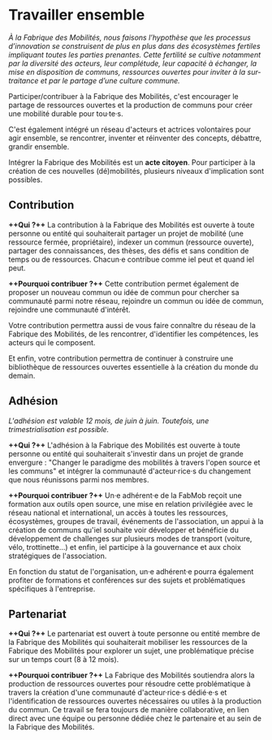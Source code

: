 # Travailler ensemble

*À la Fabrique des Mobilités, nous faisons l’hypothèse que les processus d’innovation se construisent de plus en plus dans des écosystèmes fertiles impliquant toutes les parties prenantes. Cette fertilité se cultive notamment par la diversité des acteurs, leur complétude, leur capacité à échanger, la mise en disposition de communs, ressources ouvertes pour inviter à la sur-traitance et par le partage d’une culture commune.*

Participer/contribuer à la Fabrique des Mobilités, c'est encourager le partage de ressources ouvertes et la production de communs pour créer une mobilité durable pour tou·te·s.

C'est également intégré un réseau d'acteurs et actrices volontaires pour agir ensemble, se rencontrer, inventer et réinventer des concepts, débattre, grandir ensemble.

Intégrer la Fabrique des Mobilités est un **acte citoyen**.
Pour participer à la création de ces nouvelles (dé)mobilités, plusieurs niveaux d'implication sont possibles.

## Contribution
**++Qui ?++**
La contribution à la Fabrique des Mobilités est ouverte à toute personne ou entité qui souhaiterait partager un projet de mobilité (une ressource fermée, propriétaire), indexer un commun (ressource ouverte), partager des connaissances, des thèses, des défis et sans condition de temps ou de ressources. Chacun·e contribue comme iel peut et quand iel peut.

**++Pourquoi contribuer ?++**
Cette contribution permet également de proposer un nouveau commun ou idée de commun pour chercher sa communauté parmi notre réseau, rejoindre un commun ou idée de commun, rejoindre une communauté d'intérêt. 

Votre contribution permettra aussi de vous faire connaître du réseau de la Fabrique des Mobilités, de les rencontrer, d'identifier les compétences, les acteurs qui le composent.

Et enfin, votre contribution permettra de continuer à construire une bibliothèque de ressources ouvertes essentielle à la création du monde du demain.

## Adhésion
*L'adhésion est valable 12 mois, de juin à juin. Toutefois, une trimestrialisation est possible.*

**++Qui ?++**
L'adhésion à la Fabrique des Mobilités est ouverte à toute personne ou entité qui souhaiterait s'investir dans un projet de grande envergure : "Changer le paradigme des mobilités à travers l'open source et les communs" et intégrer la communauté d'acteur·rice·s du changement que nous réunissons parmi nos membres.

**++Pourquoi contribuer ?++**
Un·e adhérent·e de la FabMob reçoit une formation aux outils open source, une mise en relation privilégiée avec le réseau national et international, un accès à toutes les ressources, écosystèmes, groupes de travail, événements de l'association, un appui à la création de communs qu'iel souhaite voir développer et bénéficie du développement de challenges sur plusieurs modes de transport (voiture, vélo, trottinette...) et enfin, iel participe à la gouvernance et aux choix stratégiques de l'association.

En fonction du statut de l'organisation, un·e adhérent·e pourra également profiter de formations et conférences sur des sujets et problématiques spécifiques à l'entreprise.

## Partenariat
**++Qui ?++**
Le partenariat est ouvert à toute personne ou entité membre de la Fabrique des Mobilités qui souhaiterait mobiliser les ressources de la Fabrique des Mobilités pour explorer un sujet, une problématique précise sur un temps court (8 à 12 mois). 

**++Pourquoi contribuer ?++**
La Fabrique des Mobilités soutiendra alors la production de ressources ouvertes pour résoudre cette problématique à travers la création d'une communauté d'acteur·rice·s dédié·e·s et l'identification de ressources ouvertes nécessaires ou utiles à la production du commun. Ce travail se fera toujours de manière collaborative, en lien direct avec une équipe ou personne dédiée chez le partenaire et au sein de la Fabrique des Mobilités.
